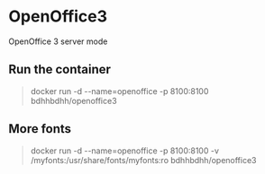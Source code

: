# OpenOffice3
OpenOffice 3 server mode

## Run the container
> docker run -d --name=openoffice -p 8100:8100 bdhhbdhh/openoffice3

## More fonts
> docker run -d --name=openoffice -p 8100:8100 -v /myfonts:/usr/share/fonts/myfonts:ro bdhhbdhh/openoffice3

